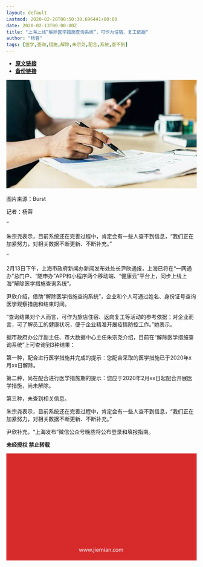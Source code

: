 ```yaml
---
layout: default
Lastmod: 2020-02-28T08:50:38.696441+00:00
date: 2020-02-13T00:00:00Z
title: "上海上线“解除医学措施查询系统”，可作为住宿、复工依据"
author: "杨蓉"
tags: [医学,查询,措施,解除,朱宗尧,配合,系统,查不到]
---
```


* [**原文链接**](http://mp.weixin.qq.com/s?__biz=MjM5NTE0ODc2Nw==&mid=2650463191&idx=3&sn=4c5fe715cfaf82dab7ec28ee2472d069&chksm=bef29d67898514717da39142a8ca3669f5da16970301df3499d6700710aa5391e52c9dc2ce41#rd)
* [**备份链接**](http://archive.today/gGeeq)


![](/images/post/b9fd47e5febbd07032d9538506c17ff3.jpg)

图片来源：Burst

记者：杨蓉  

“

  

朱宗尧表示，目前系统还在完善过程中，肯定会有一些人查不到信息，“我们正在加紧努力，对相关数据不断更新、不断补充。”

  

”

2月13日下午，上海市政府新闻办新闻发布处处长尹欣通报，上海已将在“一网通办”总门户、“随申办”APP和小程序两个移动端、“健康云”平台上，同步上线上海“解除医学措施查询系统”。  

尹欣介绍，借助“解除医学措施查询系统”，企业和个人可通过姓名、身份证号查询医学观察措施和结束时间。

“查询结果对个人而言，可作为旅店住宿、返岗复工等活动的参考依据；对企业而言，可了解员工的健康状况，便于企业精准开展疫情防控工作。”她表示。

据市政府办公厅副主任、市大数据中心主任朱宗尧介绍，目前在“解除医学措施查询系统”上可查询到3种结果：

第一种，配合进行医学措施并完成的提示：您配合采取的医学措施已于2020年x月xx日解除。

第二种，尚在配合进行医学措施期的提示：您应于2020年2月xx日起配合开展医学措施，尚未解除。

第三种，未查到相关信息。

朱宗尧表示，目前系统还在完善过程中，肯定会有一些人查不到信息，“我们正在加紧努力，对相关数据不断更新、不断补充。”

尹欣补充，“上海发布”微信公众号晚些将公布登录和填报指南。

  

**未经授权 禁止转载**

  

  

![](/images/post/3ef9527fd7edfb43b0c70486c7a956af.jpg)

